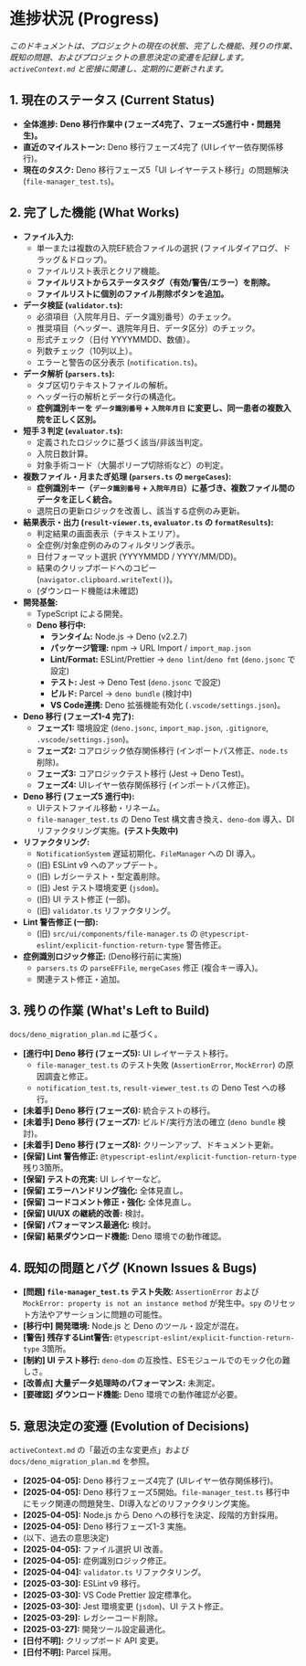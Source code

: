 # 進捗状況 (Progress)

_このドキュメントは、プロジェクトの現在の状態、完了した機能、残りの作業、既知の問題、およびプロジェクトの意思決定の変遷を記録します。`activeContext.md` と密接に関連し、定期的に更新されます。_

## 1. 現在のステータス (Current Status)

- **全体進捗:** **Deno 移行作業中 (フェーズ4完了、フェーズ5進行中・問題発生)。**
- **直近のマイルストーン:** Deno 移行フェーズ4完了 (UIレイヤー依存関係移行)。
- **現在のタスク:** Deno 移行フェーズ5「UI レイヤーテスト移行」の問題解決 (`file-manager_test.ts`)。

## 2. 完了した機能 (What Works)

- **ファイル入力:**
  - 単一または複数の入院EF統合ファイルの選択 (ファイルダイアログ、ドラッグ＆ドロップ)。
  - ファイルリスト表示とクリア機能。
  - **ファイルリストからステータスタグ（有効/警告/エラー）を削除。**
  - **ファイルリストに個別のファイル削除ボタンを追加。**
- **データ検証 (`validator.ts`):**
  - 必須項目（入院年月日、データ識別番号）のチェック。
  - 推奨項目（ヘッダー、退院年月日、データ区分）のチェック。
  - 形式チェック（日付 YYYYMMDD、数値）。
  - 列数チェック（10列以上）。
  - エラーと警告の区分表示 (`notification.ts`)。
- **データ解析 (`parsers.ts`):**
  - タブ区切りテキストファイルの解析。
  - ヘッダー行の解析とデータ行の構造化。
  - **症例識別キーを `データ識別番号` + `入院年月日` に変更し、同一患者の複数入院を正しく区別。**
- **短手３判定 (`evaluator.ts`):**
  - 定義されたロジックに基づく該当/非該当判定。
  - 入院日数計算。
  - 対象手術コード（大腸ポリープ切除術など）の判定。
- **複数ファイル・月またぎ処理 (`parsers.ts` の `mergeCases`):**
  - **症例識別キー（`データ識別番号` + `入院年月日`）に基づき、複数ファイル間のデータを正しく統合。**
  - 退院日の更新ロジックを改善し、該当する症例のみ更新。
- **結果表示・出力 (`result-viewer.ts`, `evaluator.ts` の `formatResults`):**
  - 判定結果の画面表示（テキストエリア）。
  - 全症例/対象症例のみのフィルタリング表示。
  - 日付フォーマット選択 (YYYYMMDD / YYYY/MM/DD)。
  - 結果のクリップボードへのコピー (`navigator.clipboard.writeText()`)。
  - (ダウンロード機能は未確認)
- **開発基盤:**
  - TypeScript による開発。
  - **Deno 移行中:**
    - **ランタイム:** Node.js -> Deno (v2.2.7)
    - **パッケージ管理:** npm -> URL Import / `import_map.json`
    - **Lint/Format:** ESLint/Prettier -> `deno lint`/`deno fmt` (`deno.jsonc` で設定)
    - **テスト:** Jest -> Deno Test (`deno.jsonc` で設定)
    - **ビルド:** Parcel -> `deno bundle` (検討中)
    - **VS Code連携:** Deno 拡張機能有効化 (`.vscode/settings.json`)。
- **Deno 移行 (フェーズ1-4 完了):**
  - **フェーズ1:** 環境設定 (`deno.jsonc`, `import_map.json`, `.gitignore`, `.vscode/settings.json`)。
  - **フェーズ2:** コアロジック依存関係移行 (インポートパス修正、`node.ts` 削除)。
  - **フェーズ3:** コアロジックテスト移行 (Jest -> Deno Test)。
  - **フェーズ4:** UIレイヤー依存関係移行 (インポートパス修正)。
- **Deno 移行 (フェーズ5 進行中):**
  - UIテストファイル移動・リネーム。
  - `file-manager_test.ts` の Deno Test 構文書き換え、`deno-dom` 導入、DI リファクタリング実施。**(テスト失敗中)**
- **リファクタリング:**
  - `NotificationSystem` 遅延初期化、`FileManager` への DI 導入。
  - (旧) ESLint v9 へのアップデート。
  - (旧) レガシーテスト・型定義削除。
  - (旧) Jest テスト環境変更 (`jsdom`)。
  - (旧) UI テスト修正 (一部)。
  - (旧) `validator.ts` リファクタリング。
- **Lint 警告修正 (一部):**
  - (旧) `src/ui/components/file-manager.ts` の `@typescript-eslint/explicit-function-return-type` 警告修正。
- **症例識別ロジック修正:** (Deno移行前に実施)
  - `parsers.ts` の `parseEFFile`, `mergeCases` 修正 (複合キー導入)。
  - 関連テスト修正・追加。

## 3. 残りの作業 (What's Left to Build)

`docs/deno_migration_plan.md` に基づく。

- **[進行中] Deno 移行 (フェーズ5):** UI レイヤーテスト移行。
  - `file-manager_test.ts` のテスト失敗 (`AssertionError`, `MockError`) の原因調査と修正。
  - `notification_test.ts`, `result-viewer_test.ts` の Deno Test への移行。
- **[未着手] Deno 移行 (フェーズ6):** 統合テストの移行。
- **[未着手] Deno 移行 (フェーズ7):** ビルド/実行方法の確立 (`deno bundle` 検討)。
- **[未着手] Deno 移行 (フェーズ8):** クリーンアップ、ドキュメント更新。
- **[保留] Lint 警告修正:** `@typescript-eslint/explicit-function-return-type` 残り3箇所。
- **[保留] テストの充実:** UI レイヤーなど。
- **[保留] エラーハンドリング強化:** 全体見直し。
- **[保留] コードコメント修正・強化:** 全体見直し。
- **[保留] UI/UX の継続的改善:** 検討。
- **[保留] パフォーマンス最適化:** 検討。
- **[保留] 結果ダウンロード機能:** Deno 環境での動作確認。

## 4. 既知の問題とバグ (Known Issues & Bugs)

- **[問題] `file-manager_test.ts` テスト失敗:** `AssertionError` および `MockError: property is not an instance method` が発生中。`spy` のリセット方法やアサーションに問題の可能性。
- **[移行中] 開発環境:** Node.js と Deno のツール・設定が混在。
- **[警告] 残存するLint警告:** `@typescript-eslint/explicit-function-return-type` 3箇所。
- **[制約] UI テスト移行:** `deno-dom` の互換性、ESモジュールでのモック化の難しさ。
- **[改善点] 大量データ処理時のパフォーマンス:** 未測定。
- **[要確認] ダウンロード機能:** Deno 環境での動作確認が必要。

## 5. 意思決定の変遷 (Evolution of Decisions)

`activeContext.md` の「最近の主な変更点」および `docs/deno_migration_plan.md` を参照。

- **[2025-04-05]:** Deno 移行フェーズ4完了 (UIレイヤー依存関係移行)。
- **[2025-04-05]:** Deno 移行フェーズ5開始。`file-manager_test.ts` 移行中にモック関連の問題発生、DI導入などのリファクタリング実施。
- **[2025-04-05]:** Node.js から Deno への移行を決定、段階的方針採用。
- **[2025-04-05]:** Deno 移行フェーズ1-3 実施。
- (以下、過去の意思決定)
- **[2025-04-05]:** ファイル選択 UI 改善。
- **[2025-04-05]:** 症例識別ロジック修正。
- **[2025-04-04]:** `validator.ts` リファクタリング。
- **[2025-03-30]:** ESLint v9 移行。
- **[2025-03-30]:** VS Code Prettier 設定標準化。
- **[2025-03-30]:** Jest 環境変更 (`jsdom`)、UI テスト修正。
- **[2025-03-29]:** レガシーコード削除。
- **[2025-03-27]:** 開発ツール設定最適化。
- **[日付不明]:** クリップボード API 変更。
- **[日付不明]:** Parcel 採用。
